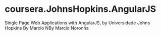 # coursera.JohnsHopkins.AngularJS
Single Page Web Applications with AngularJS, by Universidade Johns Hopkins
By Marcio NBy Marcio Noronha
<p></p>
<p></p>
<p></p>
<p></p>
<p></p>